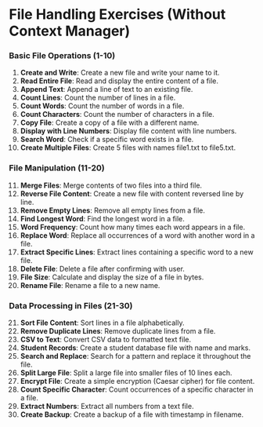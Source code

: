# File Handling Exercises (Without Context Manager)

### Basic File Operations (1-10)

1. **Create and Write**: Create a new file and write your name to it.
2. **Read Entire File**: Read and display the entire content of a file.
3. **Append Text**: Append a line of text to an existing file.
4. **Count Lines**: Count the number of lines in a file.
5. **Count Words**: Count the number of words in a file.
6. **Count Characters**: Count the number of characters in a file.
7. **Copy File**: Create a copy of a file with a different name.
8. **Display with Line Numbers**: Display file content with line numbers.
9. **Search Word**: Check if a specific word exists in a file.
10. **Create Multiple Files**: Create 5 files with names file1.txt to file5.txt.

### File Manipulation (11-20)

11. **Merge Files**: Merge contents of two files into a third file.
12. **Reverse File Content**: Create a new file with content reversed line by line.
13. **Remove Empty Lines**: Remove all empty lines from a file.
14. **Find Longest Word**: Find the longest word in a file.
15. **Word Frequency**: Count how many times each word appears in a file.
16. **Replace Word**: Replace all occurrences of a word with another word in a file.
17. **Extract Specific Lines**: Extract lines containing a specific word to a new file.
18. **Delete File**: Delete a file after confirming with user.
19. **File Size**: Calculate and display the size of a file in bytes.
20. **Rename File**: Rename a file to a new name.

### Data Processing in Files (21-30)

21. **Sort File Content**: Sort lines in a file alphabetically.
22. **Remove Duplicate Lines**: Remove duplicate lines from a file.
23. **CSV to Text**: Convert CSV data to formatted text file.
24. **Student Records**: Create a student database file with name and marks.
25. **Search and Replace**: Search for a pattern and replace it throughout the file.
26. **Split Large File**: Split a large file into smaller files of 10 lines each.
27. **Encrypt File**: Create a simple encryption (Caesar cipher) for file content.
28. **Count Specific Character**: Count occurrences of a specific character in a file.
29. **Extract Numbers**: Extract all numbers from a text file.
30. **Create Backup**: Create a backup of a file with timestamp in filename.
